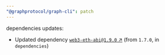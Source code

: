 ```yaml
---
"@graphprotocol/graph-cli": patch
---
```

dependencies updates:
  - Updated dependency [`web3-eth-abi@1.9.0` ↗︎](https://www.npmjs.com/package/web3-eth-abi/v/1.9.0) (from `1.7.0`, in `dependencies`)
